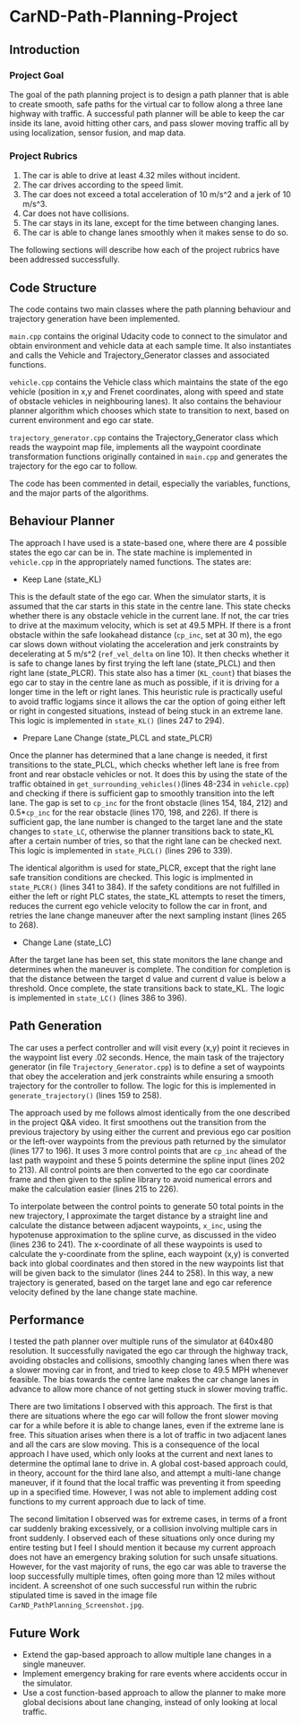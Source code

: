 # CarND-Path-Planning-Project

## Introduction

### Project Goal
The goal of the path planning project is to design a path planner that is able to create smooth, safe paths for the virtual car to follow along a three lane highway with traffic. A successful path planner will be able to keep the car inside its lane, avoid hitting other cars, and pass slower moving traffic all by using localization, sensor fusion, and map data.

### Project Rubrics
1. The car is able to drive at least 4.32 miles without incident.
2. The car drives according to the speed limit.
3. The car does not exceed a total acceleration of 10 m/s^2 and a jerk of 10 m/s^3.
4. Car does not have collisions. 
5. The car stays in its lane, except for the time between changing lanes. 
6. The car is able to change lanes smoothly when it makes sense to do so.

The following sections will describe how each of the project rubrics have been addressed successfully.

## Code Structure
The code contains two main classes where the path planning behaviour and trajectory generation have been implemented. 

`main.cpp` contains the original Udacity code to connect to the simulator and obtain environment and vehicle data at each sample time. It also instantiates and calls the Vehicle and Trajectory_Generator classes and associated functions.

`vehicle.cpp` contains the Vehicle class which maintains the state of the ego vehicle (position in x,y and Frenet coordinates, along with speed and state of obstacle vehicles in neighbouring lanes). It also contains the behaviour planner algorithm which chooses which state to transition to next, based on current environment and ego car state. 

`trajectory_generator.cpp` contains the Trajectory_Generator class which reads the waypoint map file, implements all the waypoint coordinate transformation functions originally contained in `main.cpp` and generates the trajectory for the ego car to follow.

The code has been commented in detail, especially the variables, functions, and the major parts of the algorithms.


## Behaviour Planner
The approach I have used is a state-based one, where there are 4 possible states the ego car can be in. The state machine is implemented in `vehicle.cpp` in the appropriately named functions. The states are:
* Keep Lane (state_KL)

This is the default state of the ego car. When the simulator starts, it is assumed that the car starts in this state in the centre lane. This state checks whether there is any obstacle vehicle in the current lane. If not, the car tries to drive at the maximum velocity, which is set at 49.5 MPH.
If there is a front obstacle within the safe lookahead distance (`cp_inc`, set at 30 m), the ego car slows down without violating the acceleration and jerk constraints by decelerating at 5 m/s^2 (`ref_vel_delta` on line 10). It then checks whether it is safe to change lanes by first trying the left lane (state_PLCL) and then right lane (state_PLCR). This state also has a timer (`KL_count`) that biases the ego car to stay in the centre lane as much as possible, if it is driving for a longer time in the left or right lanes. This heuristic rule is practically useful to avoid traffic logjams since it allows the car the option of going either left or right in congested situations, instead of being stuck in an extreme lane. This logic is implemented in `state_KL()` (lines 247 to 294).

* Prepare Lane Change (state_PLCL and state_PLCR)

Once the planner has determined that a lane change is needed, it first transitions to the state_PLCL, which checks whether left lane is free from front and rear obstacle vehicles or not. It does this by using the state of the traffic obtained in `get_surrounding_vehicles()`(lines 48-234 in `vehicle.cpp`) and checking if there is sufficient gap to smoothly transition into the left lane. The gap is set to `cp_inc` for the front obstacle (lines 154, 184, 212) and 0.5*`cp_inc` for the rear obstacle (lines 170, 198, and 226). If there is sufficient gap, the lane number is changed to the target lane and the state changes to `state_LC`, otherwise the planner transitions back to state_KL after a certain number of tries, so that the right lane can be checked next. This logic is implemented in `state_PLCL()` (lines 296 to 339).

The identical algorithm is used for state_PLCR, except that the right lane safe transition conditions are checked. This logic is implmented in `state_PLCR()` (lines 341 to 384). If the safety conditions are not fulfilled in either the left or right PLC states, the state_KL attempts to reset the timers, reduces the current ego vehicle velocity to follow the car in front, and retries the lane change maneuver after the next sampling instant (lines 265 to 268).

* Change Lane (state_LC)

After the target lane has been set, this state monitors the lane change and determines when the maneuver is complete. The condition for completion is that the distance between the target d value and current d value is below a threshold. Once complete, the state transitions back to state_KL. The logic is implemented in `state_LC()` (lines 386 to 396).

## Path Generation

The car uses a perfect controller and will visit every (x,y) point it recieves in the waypoint list every .02 seconds. Hence, the main task of the trajectory generator (in file `Trajectory_Generator.cpp`) is to define a set of waypoints that obey the acceleration and jerk constraints while ensuring a smooth trajectory for the controller to follow. The logic for this is implemented in `generate_trajectory()`  (lines 159 to 258).

The approach used by me follows almost identically from the one described in the project Q&A video. It first smoothens out the transition from the previous trajectory by using either the current and previous ego car position or the left-over waypoints from the previous path returned by the simulator (lines 177 to 196). It uses 3 more control points that are `cp_inc` ahead of the last path waypoint and these 5 points determine the spline input (lines 202 to 213). All control points are then converted to the ego car coordinate frame and then given to the spline library to avoid numerical errors and make the calculation easier (lines 215 to 226).

To interpolate between the control points to generate 50 total points in the new trajectory, I approximate the target distance by a straight line and calculate the distance between adjacent waypoints, `x_inc`, using the hypotenuse approximation to the spline curve, as discussed in the video (lines 236 to 241). The x-coordinate of all these waypoints is used to calculate the y-coordinate from the spline, each waypoint (x,y) is converted back into global coordinates and then stored in the new waypoints list that will be given back to the simulator (lines 244 to 258). In this way, a new trajectory is generated, based on the target lane and ego car reference velocity defined by the lane change state machine.


## Performance
I tested the path planner over multiple runs of the simulator at 640x480 resolution. It successfully navigated the ego car through the highway track, avoiding obstacles and collisions, smoothly changing lanes when there was a slower moving car in front, and tried to keep close to 49.5 MPH whenever feasible. The bias towards the centre lane makes the car change lanes in advance to allow more chance of not getting stuck in slower moving traffic.

There are two limitations I observed with this approach. The first is that there are situations where the ego car will follow the front slower moving car for a while before it is able to change lanes, even if the extreme lane is free. This situation arises when there is a lot of traffic in two adjacent lanes and all the cars are slow moving. This is a consequence of the local approach I have used, which only looks at the current and next lanes to determine the optimal lane to drive in. A global cost-based approach could, in theory, account for the third lane also, and attempt a multi-lane change maneuver, if it found that the local traffic was preventing it from speeding up in a specified time. However, I was not able to implement adding cost functions to my current approach due to lack of time.

The second limitation I observed was for extreme cases, in terms of a front car suddenly braking excessively, or a collision involving multiple cars in front suddenly. I observed each of these situations only once during my entire testing but I feel I should mention it because my current approach does not have an emergency braking solution for such unsafe situations. However, for the vast majority of runs, the ego car was able to traverse the loop successfully multiple times, often going more than 12 miles without incident. A screenshot of one such successful run within the rubric stipulated time is saved in the image file `CarND_PathPlanning_Screenshot.jpg`.

## Future Work
* Extend the gap-based approach to allow multiple lane changes in a single maneuver.
* Implement emergency braking for rare events where accidents occur in the simulator.
* Use a cost function-based approach to allow the planner to make more global decisions about lane changing, instead of only looking at local traffic.
